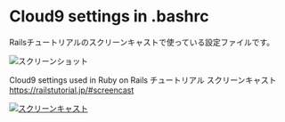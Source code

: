 # Cloud9 settings in .bashrc

Railsチュートリアルのスクリーンキャストで使っている設定ファイルです。

![スクリーンショット](https://raw.githubusercontent.com/yasulab/cloud9_bashrc/master/cloud9_settings.png)

Cloud9 settings used in Ruby on Rails チュートリアル スクリーンキャスト   
https://railstutorial.jp/#screencast

[![スクリーンキャスト](https://raw.githubusercontent.com/yasulab/cloud9_bashrc/master/screencast.png)](https://railstutorial.jp/#screencast
)
